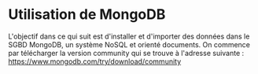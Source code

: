 # Utilisation de MongoDB
L'objectif dans ce qui suit est d'installer et d'importer des données dans le SGBD MongoDB, un système NoSQL et orienté documents. On commence par télécharger la version community qui se trouve à l'adresse suivante : https://www.mongodb.com/try/download/community


